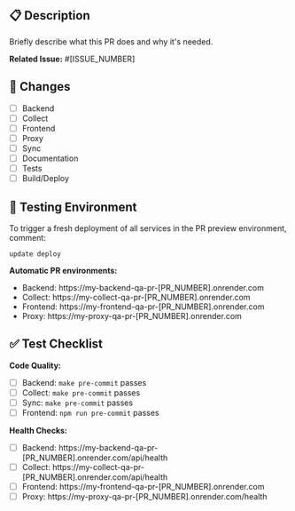 ## 📋 Description

Briefly describe what this PR does and why it's needed.

**Related Issue:** #[ISSUE_NUMBER]

## 🔧 Changes

- [ ] Backend
- [ ] Collect
- [ ] Frontend
- [ ] Proxy
- [ ] Sync
- [ ] Documentation
- [ ] Tests
- [ ] Build/Deploy

## 🚀 Testing Environment

To trigger a fresh deployment of all services in the PR preview environment, comment:
```
update deploy
```

**Automatic PR environments:**
- Backend: https://my-backend-qa-pr-[PR_NUMBER].onrender.com
- Collect: https://my-collect-qa-pr-[PR_NUMBER].onrender.com
- Frontend: https://my-frontend-qa-pr-[PR_NUMBER].onrender.com
- Proxy: https://my-proxy-qa-pr-[PR_NUMBER].onrender.com

## ✅ Test Checklist

**Code Quality:**
- [ ] Backend: `make pre-commit` passes
- [ ] Collect: `make pre-commit` passes
- [ ] Sync: `make pre-commit` passes
- [ ] Frontend: `npm run pre-commit` passes

**Health Checks:**
- [ ] Backend: https://my-backend-qa-pr-[PR_NUMBER].onrender.com/api/health
- [ ] Collect: https://my-collect-qa-pr-[PR_NUMBER].onrender.com/api/health
- [ ] Frontend: https://my-frontend-qa-pr-[PR_NUMBER].onrender.com
- [ ] Proxy: https://my-proxy-qa-pr-[PR_NUMBER].onrender.com/health
